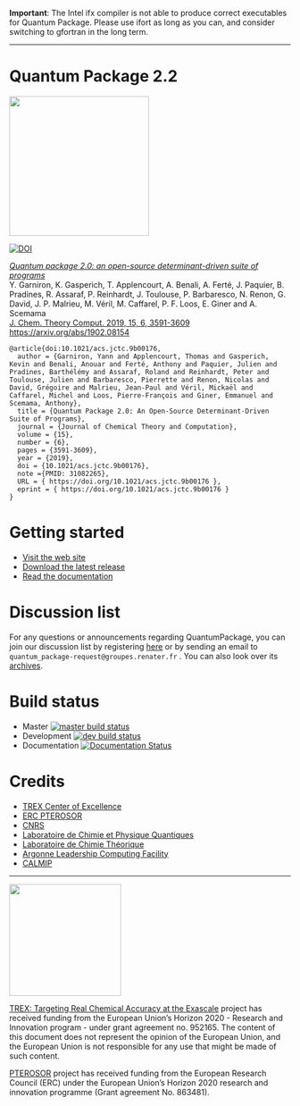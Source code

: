 **Important**: The Intel ifx compiler is not able to produce correct
executables for Quantum Package. Please use ifort as long as you can, and
consider switching to gfortran in the long term.

---


# Quantum Package 2.2

<!--- img src="https://raw.githubusercontent.com/QuantumPackage/qp2/master/data/qp2.png" width="250" --->
<img src="https://trex-coe.eu/sites/default/files/styles/responsive_no_crop/public/2021-12/Risorsa%2014_0.png"  width="250">


[![DOI](https://zenodo.org/badge/167513335.svg)](https://zenodo.org/badge/latestdoi/167513335)



[*Quantum package 2.0: an open-source determinant-driven suite of programs*](https://pubs.acs.org/doi/10.1021/acs.jctc.9b00176)\
Y. Garniron, K. Gasperich, T. Applencourt, A. Benali, A. Ferté, J. Paquier, B. Pradines, R. Assaraf, P. Reinhardt, J. Toulouse, P. Barbaresco, N. Renon, G. David, J. P. Malrieu, M. Véril, M. Caffarel, P. F. Loos, E. Giner and A. Scemama\
[J. Chem. Theory Comput. 2019, 15, 6, 3591-3609](https://doi.org/10.1021/acs.jctc.9b00176)\
https://arxiv.org/abs/1902.08154

```
@article{doi:10.1021/acs.jctc.9b00176,
  author = {Garniron, Yann and Applencourt, Thomas and Gasperich, Kevin and Benali, Anouar and Ferté, Anthony and Paquier, Julien and Pradines, Barthélémy and Assaraf, Roland and Reinhardt, Peter and Toulouse, Julien and Barbaresco, Pierrette and Renon, Nicolas and David, Grégoire and Malrieu, Jean-Paul and Véril, Mickaël and Caffarel, Michel and Loos, Pierre-François and Giner, Emmanuel and Scemama, Anthony},
  title = {Quantum Package 2.0: An Open-Source Determinant-Driven Suite of Programs},
  journal = {Journal of Chemical Theory and Computation},
  volume = {15},
  number = {6},
  pages = {3591-3609},
  year = {2019},
  doi = {10.1021/acs.jctc.9b00176},
  note ={PMID: 31082265},
  URL = { https://doi.org/10.1021/acs.jctc.9b00176 },
  eprint = { https://doi.org/10.1021/acs.jctc.9b00176 }
}
```

# Getting started

* [Visit the web site](https://quantumpackage.github.io/qp2)
* [Download the latest release](http://github.com/QuantumPackage/qp2/releases)
* [Read the documentation](https://quantum-package.readthedocs.io) 

# Discussion list

For any questions or announcements regarding QuantumPackage, you can join our discussion list by registering [here](https://groupes.renater.fr/sympa/subscribe/quantum_package) or by sending an email to `quantum_package-request@groupes.renater.fr` .
You can also look over its [archives](https://groupes.renater.fr/sympa/arc/quantum_package).


# Build status

* Master [![master build status](https://travis-ci.com/QuantumPackage/qp2.svg?branch=master)](https://travis-ci.org/QuantumPackage/qp2)
* Development [![dev build status](https://travis-ci.com/QuantumPackage/qp2.svg?branch=dev)](https://travis-ci.org/QuantumPackage/qp2)
* Documentation [![Documentation Status](https://readthedocs.org/projects/quantum-package/badge/?version=master)](https://quantum-package.readthedocs.io/en/master/?badge=master)



# Credits

* [TREX Center of Excellence](https://trex-coe.eu)
* [ERC PTEROSOR](https://lcpq.github.io/PTEROSOR)
* [CNRS](http://www.cnrs.fr)
* [Laboratoire de Chimie et Physique Quantiques](http://lcpq.ups-tlse.fr)
* [Laboratoire de Chimie Théorique](http://www.lct.jussieu.fr)
* [Argonne  Leadership Computing  Facility](http://alcf.anl.gov)
* [CALMIP](https://www.calmip.univ-toulouse.fr)


------------------------------

<img src="https://lcpq.github.io/PTEROSOR/img/ERC.png" width="200" />

[TREX: Targeting Real Chemical Accuracy at the Exascale](https://trex-coe.eu) project has received funding from the European Union’s Horizon 2020 - Research and Innovation program - under grant agreement no. 952165. The content of this document does not represent the opinion of the European Union, and the European Union is not responsible for any use that might be made of such content.

[PTEROSOR](https://lcpq.github.io/PTEROSOR) project has received funding from the European Research Council (ERC) under the European Union’s Horizon 2020 research and innovation programme (Grant agreement No. 863481).
